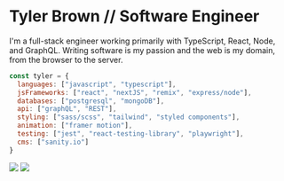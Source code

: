 # Tyler Brown // Software Engineer

I'm a full-stack engineer working primarily with TypeScript, React, Node, and GraphQL. Writing software is my passion and the web is my domain, from the browser to the server.

```javascript
const tyler = {
  languages: ["javascript", "typescript"],
  jsFrameworks: ["react", "nextJS", "remix", "express/node"],
  databases: ["postgresql", "mongoDB"],
  api: ["graphQL", "REST"],
  styling: ["sass/scss", "tailwind", "styled components"],
  animation: ["framer motion"],
  testing: ["jest", "react-testing-library", "playwright"],
  cms: ["sanity.io"]
}
```

<a href="https://linkedin.com/in/tylerbrowndev/"><img src="https://img.shields.io/badge/LinkedIn-0077B5?style=for-the-badge&logo=linkedin&logoColor=white" /></a>
<a href="https://twitter.com/t_brown11b"><img src="https://img.shields.io/badge/Twitter-1DA1F2?style=for-the-badge&logo=twitter&logoColor=white" /></a>
